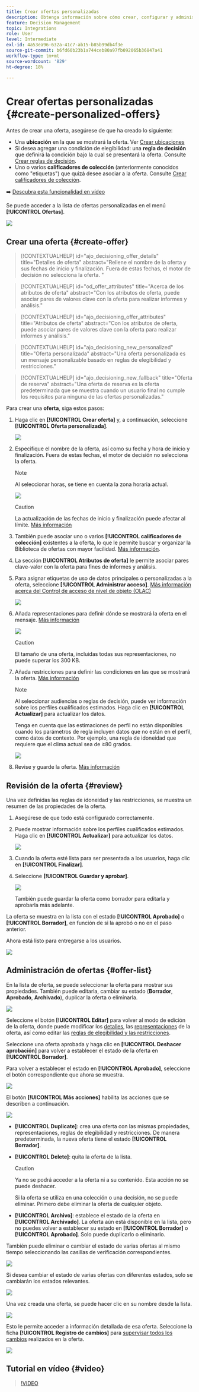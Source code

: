 ```yaml
---
title: Crear ofertas personalizadas
description: Obtenga información sobre cómo crear, configurar y administrar sus ofertas
feature: Decision Management
topic: Integrations
role: User
level: Intermediate
exl-id: 4a53ea96-632a-41c7-ab15-b85b99db4f3e
source-git-commit: b6fd60b23b1a744ceb80a97fb092065b36847a41
workflow-type: tm+mt
source-wordcount: '829'
ht-degree: 18%

---
```


# Crear ofertas personalizadas {#create-personalized-offers}

Antes de crear una oferta, asegúrese de que ha creado lo siguiente:

* Una **ubicación** en la que se mostrará la oferta. Ver [Crear ubicaciones](../offer-library/creating-placements.md)
* Si desea agregar una condición de elegibilidad: una **regla de decisión** que definirá la condición bajo la cual se presentará la oferta. Consulte [Crear reglas de decisión](../offer-library/creating-decision-rules.md).
* Uno o varios **calificadores de colección** (anteriormente conocidos como &quot;etiquetas&quot;) que quizá desee asociar a la oferta. Consulte [Crear calificadores de colección](../offer-library/creating-tags.md).

➡️ [Descubra esta funcionalidad en vídeo](#video)

Se puede acceder a la lista de ofertas personalizadas en el menú **[!UICONTROL Ofertas]**.

![](../assets/offers_list.png)

## Crear una oferta {#create-offer}

>[!CONTEXTUALHELP]
>id="ajo_decisioning_offer_details"
>title="Detalles de oferta"
>abstract="Rellene el nombre de la oferta y sus fechas de inicio y finalización. Fuera de estas fechas, el motor de decisión no selecciona la oferta. "

>[!CONTEXTUALHELP]
>id="od_offer_attributes"
>title="Acerca de los atributos de oferta"
>abstract="Con los atributos de oferta, puede asociar pares de valores clave con la oferta para realizar informes y análisis."

>[!CONTEXTUALHELP]
>id="ajo_decisioning_offer_attributes"
>title="Atributos de oferta"
>abstract="Con los atributos de oferta, puede asociar pares de valores clave con la oferta para realizar informes y análisis."

>[!CONTEXTUALHELP]
>id="ajo_decisioning_new_personalized"
>title="Oferta personalizada"
>abstract="Una oferta personalizada es un mensaje personalizable basado en reglas de elegibilidad y restricciones."

>[!CONTEXTUALHELP]
>id="ajo_decisioning_new_fallback"
>title="Oferta de reserva"
>abstract="Una oferta de reserva es la oferta predeterminada que se muestra cuando un usuario final no cumple los requisitos para ninguna de las ofertas personalizadas."

Para crear una **oferta**, siga estos pasos:

1. Haga clic en **[!UICONTROL Crear oferta]** y, a continuación, seleccione **[!UICONTROL Oferta personalizada]**.

   ![](../assets/create_offer.png)

1. Especifique el nombre de la oferta, así como su fecha y hora de inicio y finalización. Fuera de estas fechas, el motor de decisión no selecciona la oferta. 

   >[!NOTE]
   >
   >Al seleccionar horas, se tiene en cuenta la zona horaria actual.

   ![](../assets/offer_details.png)

   >[!CAUTION]
   >
   >La actualización de las fechas de inicio y finalización puede afectar al límite. [Más información](add-constraints.md#capping-change-date)

1. También puede asociar uno o varios **[!UICONTROL calificadores de colección]** existentes a la oferta, lo que le permite buscar y organizar la Biblioteca de ofertas con mayor facilidad. [Más información](creating-tags.md).

1. La sección **[!UICONTROL Atributos de oferta]** le permite asociar pares clave-valor con la oferta para fines de informes y análisis.

1. Para asignar etiquetas de uso de datos principales o personalizadas a la oferta, seleccione **[!UICONTROL Administrar acceso]**. [Más información acerca del Control de acceso de nivel de objeto (OLAC)](../../administration/object-based-access.md)

   ![](../assets/offer_manage-access.png)

1. Añada representaciones para definir dónde se mostrará la oferta en el mensaje. [Más información](add-representations.md)

   ![](../assets/channel-placement.png)

   >[!CAUTION]
   >
   >El tamaño de una oferta, incluidas todas sus representaciones, no puede superar los 300 KB.

1. Añada restricciones para definir las condiciones en las que se mostrará la oferta. [Más información](add-constraints.md)

   >[!NOTE]
   >
   >Al seleccionar audiencias o reglas de decisión, puede ver información sobre los perfiles cualificados estimados. Haga clic en **[!UICONTROL Actualizar]** para actualizar los datos.
   >
   >Tenga en cuenta que las estimaciones de perfil no están disponibles cuando los parámetros de regla incluyen datos que no están en el perfil, como datos de contexto. Por ejemplo, una regla de idoneidad que requiere que el clima actual sea de ≥80 grados.

   ![](../assets/offer-constraints-example.png)

1. Revise y guarde la oferta. [Más información](#review)

## Revisión de la oferta {#review}

Una vez definidas las reglas de idoneidad y las restricciones, se muestra un resumen de las propiedades de la oferta.

1. Asegúrese de que todo está configurado correctamente.

1. Puede mostrar información sobre los perfiles cualificados estimados. Haga clic en **[!UICONTROL Actualizar]** para actualizar los datos.

   ![](../assets/offer-summary-estimate.png)

1. Cuando la oferta esté lista para ser presentada a los usuarios, haga clic en **[!UICONTROL Finalizar]**.

1. Seleccione **[!UICONTROL Guardar y aprobar]**.

   ![](../assets/offer_review.png)

   También puede guardar la oferta como borrador para editarla y aprobarla más adelante.

La oferta se muestra en la lista con el estado **[!UICONTROL Aprobado]** o **[!UICONTROL Borrador]**, en función de si la aprobó o no en el paso anterior.

Ahora está listo para entregarse a los usuarios.

![](../assets/offer_created.png)

## Administración de ofertas {#offer-list}

En la lista de oferta, se puede seleccionar la oferta para mostrar sus propiedades. También puede editarla, cambiar su estado (**Borrador**, **Aprobado**, **Archivado**), duplicar la oferta o eliminarla.

![](../assets/offer_created.png)

Seleccione el botón **[!UICONTROL Editar]** para volver al modo de edición de la oferta, donde puede modificar los [detalles](#create-offer), las [representaciones](#representations) de la oferta, así como editar las [reglas de elegibilidad y las restricciones](#eligibility).

Seleccione una oferta aprobada y haga clic en **[!UICONTROL Deshacer aprobación]** para volver a establecer el estado de la oferta en **[!UICONTROL Borrador]**.

Para volver a establecer el estado en **[!UICONTROL Aprobado]**, seleccione el botón correspondiente que ahora se muestra.

![](../assets/offer_approve.png)

El botón **[!UICONTROL Más acciones]** habilita las acciones que se describen a continuación.

![](../assets/offer_more-actions.png)

* **[!UICONTROL Duplicate]**: crea una oferta con las mismas propiedades, representaciones, reglas de elegibilidad y restricciones. De manera predeterminada, la nueva oferta tiene el estado **[!UICONTROL Borrador]**.
* **[!UICONTROL Delete]**: quita la oferta de la lista.

  >[!CAUTION]
  >
  >Ya no se podrá acceder a la oferta ni a su contenido. Esta acción no se puede deshacer.
  >
  >Si la oferta se utiliza en una colección o una decisión, no se puede eliminar. Primero debe eliminar la oferta de cualquier objeto.

* **[!UICONTROL Archivo]**: establece el estado de la oferta en **[!UICONTROL Archivado]**. La oferta aún está disponible en la lista, pero no puedes volver a establecer su estado en **[!UICONTROL Borrador]** o **[!UICONTROL Aprobado]**. Solo puede duplicarlo o eliminarlo.

También puede eliminar o cambiar el estado de varias ofertas al mismo tiempo seleccionando las casillas de verificación correspondientes.

![](../assets/offer_multiple-selection.png)

Si desea cambiar el estado de varias ofertas con diferentes estados, solo se cambiarán los estados relevantes.

![](../assets/offer_change-status.png)

Una vez creada una oferta, se puede hacer clic en su nombre desde la lista.

![](../assets/offer_click-name.png)

Esto le permite acceder a información detallada de esa oferta. Seleccione la ficha **[!UICONTROL Registro de cambios]** para [supervisar todos los cambios](../get-started/user-interface.md#monitoring-changes) realizados en la oferta.

![](../assets/offer_information.png)

## Tutorial en vídeo {#video}

>[!VIDEO](https://video.tv.adobe.com/v/341343?quality=12&captions=spa)
